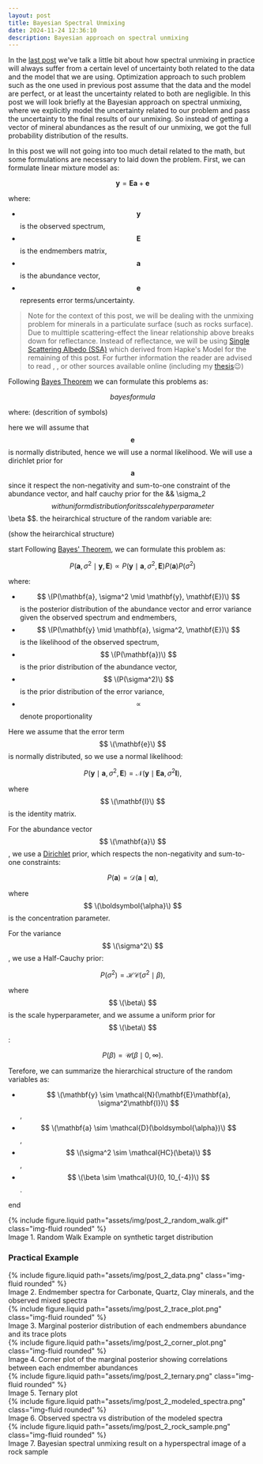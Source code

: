 ```yaml
---
layout: post
title: Bayesian Spectral Unmixing
date: 2024-11-24 12:36:10
description: Bayesian approach on spectral unmixing
---
```


In the [last post](https://nasirlukman.github.io/blog/2024/distance/) we've talk a little bit about how spectral unmixing in practice will always suffer from a certain level of uncertainty both related to the data and the model that we are using. Optimization approach to such problem such as the one used in previous post assume that the data and the model are perfect, or at least the uncertainty related to both are negligible. In this post we will look briefly at the Bayesian approach on spectral unmixing, where we explicitly model the uncertainty related to our problem and pass the uncertainty to the final results of our unmixing. So instead of getting a vector of mineral abundances as the result of our unmixing, we got the full probability distribution of the results. 

In this post we will not going into too much detail related to the math, but some formulations are necessary to laid down the problem. First, we can formulate linear mixture model as:

$$ \mathbf{y} = \mathbf{E} \mathbf{a} + \mathbf{e} $$

where:
- $$ \mathbf{y} $$ is the observed spectrum,
- $$ \mathbf{E} $$ is the endmembers matrix,
- $$ \mathbf{a} $$ is the abundance vector,
- $$ \mathbf{e} $$ represents error terms/uncertainty.

> Note for the context of this post, we will be dealing with the unmixing problem for minerals in a particulate surface (such as rocks surface). Due to multtiple scattering-effect the linear relationship above breaks down for reflectance. Instead of reflectance, we will be using [Single Scattering Albedo (SSA)](https://en.wikipedia.org/wiki/Single-scattering_albedo) which derived from Hapke's Model for the remaining of this post. For further information the reader are advised to read [](), [](), or other sources available online (including my [thesis](https://www.google.com/url?sa=t&source=web&rct=j&opi=89978449&url=http://essay.utwente.nl/101556/1/Lukman_MA_ITC.pdf&ved=2ahUKEwjqlY-m8faJAxUdw6ACHRUJKj0QFnoECBkQAQ&usg=AOvVaw3Tbo1LEGrTchQ7edNZoxGt)😉)

Following [Bayes Theorem](https://en.wikipedia.org/wiki/Bayes%27_theorem) we can formulate this problems as:

$$ bayes formula $$

where:
(descrition of symbols)

here we will assume that $$ \mathbf{e} $$ is normally distributed, hence we will use a normal likelihood. We will use a dirichlet prior for $$ \mathbf{a} $$ since it respect the non-negativity and sum-to-one constraint of the abundance vector, and half cauchy prior for the  && \sigma_2 $$ with uniform distribution for its scale hyperparameter $$ \beta $$. the heirarchical structure of the random variable are:

(show the heirarchical structure)

start
Following [Bayes' Theorem](https://en.wikipedia.org/wiki/Bayes%27_theorem), we can formulate this problem as:

$$
P(\mathbf{a}, \sigma^2 \mid \mathbf{y}, \mathbf{E}) \propto P(\mathbf{y} \mid \mathbf{a}, \sigma^2, \mathbf{E}) P(\mathbf{a}) P(\sigma^2)
$$

where:
- $$ \(P(\mathbf{a}, \sigma^2 \mid \mathbf{y}, \mathbf{E})\) $$ is the posterior distribution of the abundance vector and error variance given the observed spectrum and endmembers,
- $$ \(P(\mathbf{y} \mid \mathbf{a}, \sigma^2, \mathbf{E})\) $$ is the likelihood of the observed spectrum,
- $$ \(P(\mathbf{a})\) $$ is the prior distribution of the abundance vector,
- $$ \(P(\sigma^2)\) $$ is the prior distribution of the error variance,
- $$ \propto $$ denote proportionality

Here we assume that the error term $$ \(\mathbf{e}\) $$ is normally distributed, so we use a normal likelihood:

$$
P(\mathbf{y} \mid \mathbf{a}, \sigma^2, \mathbf{E}) = \mathcal{N}(\mathbf{y} \mid \mathbf{E}\mathbf{a}, \sigma^2\mathbf{I}),
$$

where $$ \(\mathbf{I}\) $$ is the identity matrix. 

For the abundance vector $$ \(\mathbf{a}\) $$, we use a [Dirichlet](https://en.wikipedia.org/wiki/Dirichlet_distribution) prior, which respects the non-negativity and sum-to-one constraints:

$$
P(\mathbf{a}) = \mathcal{D}(\mathbf{a} \mid \boldsymbol{\alpha}),
$$

where $$ \(\boldsymbol{\alpha}\) $$ is the concentration parameter. 

For the variance $$ \(\sigma^2\) $$, we use a Half-Cauchy prior:

$$
P(\sigma^2) = \mathcal{HC}(\sigma^2 \mid \beta),
$$

where $$ \(\beta\) $$ is the scale hyperparameter, and we assume a uniform prior for $$ \(\beta\) $$:

$$
P(\beta) = \mathcal{U}(\beta \mid 0, \infty).
$$

Terefore, we can summarize the hierarchical structure of the random variables as:

- $$ \(\mathbf{y} \sim \mathcal{N}(\mathbf{E}\mathbf{a}, \sigma^2\mathbf{I})\) $$,
- $$ \(\mathbf{a} \sim \mathcal{D}(\boldsymbol{\alpha})\) $$,
- $$ \(\sigma^2 \sim \mathcal{HC}(\beta)\) $$,
- $$ \(\beta \sim \mathcal{U}(0, 10_{-4})\) $$.

end



<div class="row mt-3">
    <div class="col-sm mt-3 mt-md-0">
        {% include figure.liquid path="assets/img/post_2_random_walk.gif" class="img-fluid rounded" %}
    </div>
</div>
<div class="caption">
    Image 1. Random Walk Example on synthetic target distribution
</div>

### Practical Example

<div class="row mt-3">
    <div class="col-sm mt-3 mt-md-0">
        {% include figure.liquid path="assets/img/post_2_data.png" class="img-fluid rounded" %}
    </div>
</div>
<div class="caption">
    Image 2. Endmember spectra for Carbonate, Quartz, Clay minerals, and the observed mixed spectra
</div>


<div class="row mt-3">
    <div class="col-sm mt-3 mt-md-0">
        {% include figure.liquid path="assets/img/post_2_trace_plot.png" class="img-fluid rounded" %}
    </div>
</div>
<div class="caption">
    Image 3. Marginal posterior distribution of each endmembers abundance and its trace plots
</div>

<div class="row mt-3">
    <div class="col-sm mt-3 mt-md-0">
        {% include figure.liquid path="assets/img/post_2_corner_plot.png" class="img-fluid rounded" %}
    </div>
</div>
<div class="caption">
    Image 4. Corner plot of the marginal posterior showing correlations between each endmember abundances
</div>

<div class="row mt-3">
    <div class="col-sm mt-3 mt-md-0">
        {% include figure.liquid path="assets/img/post_2_ternary.png" class="img-fluid rounded" %}
    </div>
</div>
<div class="caption">
    Image 5. Ternary plot 
</div>

<div class="row mt-3">
    <div class="col-sm mt-3 mt-md-0">
        {% include figure.liquid path="assets/img/post_2_modeled_spectra.png" class="img-fluid rounded" %}
    </div>
</div>
<div class="caption">
    Image 6. Observed spectra vs distribution of the modeled spectra 
</div>

<div class="row mt-3">
    <div class="col-sm mt-3 mt-md-0">
        {% include figure.liquid path="assets/img/post_2_rock_sample.png" class="img-fluid rounded" %}
    </div>
</div>
<div class="caption">
    Image 7. Bayesian spectral unmixing result on a hyperspectral image of a rock sample
</div>